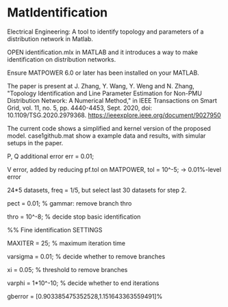 # MatIdentification
Electrical Engineering: A tool to identify topology and parameters of a distribution network in Matlab.

OPEN identification.mlx in MATLAB and it introduces a way to make identification on distribution networks.

Ensure MATPOWER 6.0 or later has been installed on your MATLAB.

The paper is present at
J. Zhang, Y. Wang, Y. Weng and N. Zhang, "Topology Identification and Line Parameter Estimation for Non-PMU Distribution Network: A Numerical Method," in IEEE Transactions on Smart Grid, vol. 11, no. 5, pp. 4440-4453, Sept. 2020, doi: 10.1109/TSG.2020.2979368. https://ieeexplore.ieee.org/document/9027950 

The current code shows a simplified and kernel version of the proposed model. case1github.mat show a example data and results, with simular setups in the paper. 

P, Q additional error err  = 0.01; 

V error, added by reducing pf.tol on MATPOWER, tol = 10^-5; -> 0.01%-level error

24*5 datasets, freq = 1/5, but select last 30 datasets for step 2.

pect = 0.01;                                    % gammar: remove branch thro

thro = 10^-8;                                   % decide stop basic identification

%% Fine identification SETTINGS

MAXITER = 25;             % maximum iteration time

varsigma = 0.01;          % decide whether to remove branches

xi = 0.05;                % threshold to remove branches

varphi = 1*10^-10;        % decide whether to end iterations

gberror = [0.903385475352528,1.151643363559491]%
